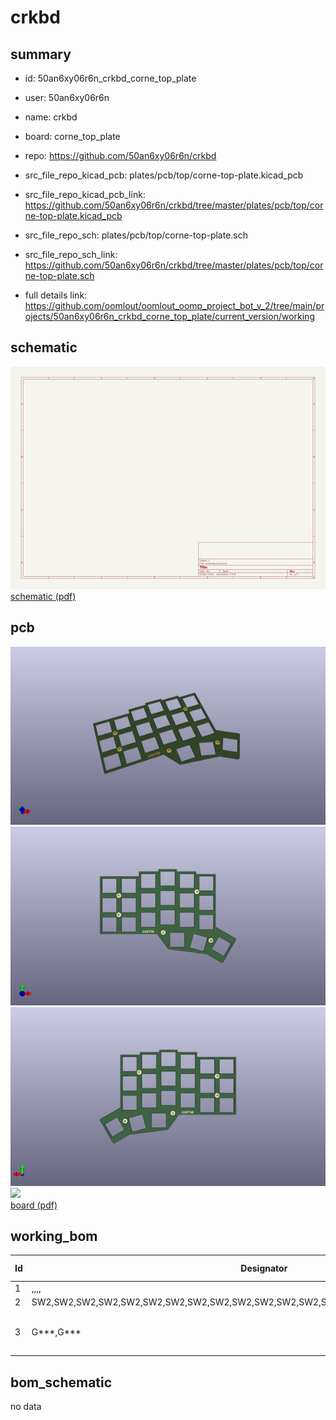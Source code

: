 # crkbd
 
## summary 
* id: 50an6xy06r6n_crkbd_corne_top_plate
* user: 50an6xy06r6n
* name: crkbd
* board: corne_top_plate
* repo: https://github.com/50an6xy06r6n/crkbd
* src_file_repo_kicad_pcb: plates/pcb/top/corne-top-plate.kicad_pcb
* src_file_repo_kicad_pcb_link: https://github.com/50an6xy06r6n/crkbd/tree/master/plates/pcb/top/corne-top-plate.kicad_pcb


* src_file_repo_sch: plates/pcb/top/corne-top-plate.sch
* src_file_repo_sch_link: https://github.com/50an6xy06r6n/crkbd/tree/master/plates/pcb/top/corne-top-plate.sch
* full details link: https://github.com/oomlout/oomlout_oomp_project_bot_v_2/tree/main/projects/50an6xy06r6n_crkbd_corne_top_plate/current_version/working  

## schematic  
![](working_schematic_600.png)  
[schematic (pdf)](working_schematic.pdf) 






















## pcb  
![](working_3d_600.png) 
![](working_3d_front_600.png)  
![](working_3d_back_600.png)  
![](working_600.png)  
[board (pdf)](working.pdf)  

## working_bom
| Id | Designator | Footprint | Quantity | Designation | Supplier and ref |  | None | 
| --- | --- | --- | --- | --- | --- | --- | --- | 
| 1 | ,,,, | M2_Hole_TH | 5 |  |  |  | [''] | 
| 2 | SW2,SW2,SW2,SW2,SW2,SW2,SW2,SW2,SW2,SW2,SW2,SW2,SW2,SW2,SW2,SW2,SW2,SW2,SW2,SW2,SW2 | SW_Hole | 21 | KEY_SWITCH |  |  | [''] | 
| 3 | G***,G*** | corne-logo-horizontal-mask | 2 | LOGO |  |  | [''] | 


## bom_schematic
no data



